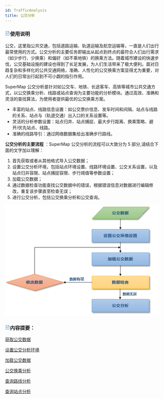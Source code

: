 ```yaml
---
id: TrafficAnalysis
title: 公交分析
---
```

### ![](../../img/read.gif)使用说明

公交，这里指公共交通，包括道路运输、轨道运输及航空运输等，一直是人们出行最常使用的方式。公交分析的主要任务即输出从起点到终点的最符合人们出行需求（如少步行、少换乘）和偏好（如不乘地铁）的换乘方法。随着城市建设的快速步伐，公交基础设施的建设也得到了长足发展，为人们生活带来了极大便利。面对日趋复杂和多样化的公共交通网络，准确、人性化的公交换乘方案显得尤为重要，对人们的日常出行起到不可小觑的指引作用。

SuperMap 公交分析是针对如公交车、地铁、长途客车、高铁等城市公共交通方式，以公交换乘分析、线路或站点查询为主要功能的分析模块。通过高效、准确和灵活的查找算法，为使用者提供最优的公交换乘方案。
* 丰富的站点、线路信息设置：如公交票价信息、发车时间和间隔、站点与线路的关系、站点与（轨道交通）出入口的关系设置等。
* 灵活的分析参数设置：站点归并、站点捕捉、最大步行距离、换乘策略、避开/优先站点、线路。
* 准确的线路导引：通过网络数据集给出准确步行路线。

**公交分析的主要流程** ：SuperMap 公交分析的流程可以大致分为 5 部分,请结合下面的文字加以理解：

1. 首先获取或者从其他格式导入公交数据；
2. 设置公交分析环境，包括站点环境设置、线路环境设置、公交关系设置，以及站点归并容限、站点捕捉容限、步行阈值等参数设置；
3. 加载公交数据；
4. 通过数据检查功能查找公交数据中的错误，根据错误信息对数据进行编辑修改，重复该步骤直至检查无误；
5. 进行公交分析，包括公交换乘分析和公交查询。

![](img/TrafficAnalysisProcess.png)
  
### ![](../../img/read.gif)内容提要：

 [获取公交数据](TrafficDataPrepare)

 [设置公交分析环境](TrafficEnvirSet)

 [加载公交数据](LoadTranfficData)

 [公交换乘分析](TransferAnalysis)

 [查询路线分析](FindLinesByStop)

 [查询站点分析](FindStopsByLineStop)